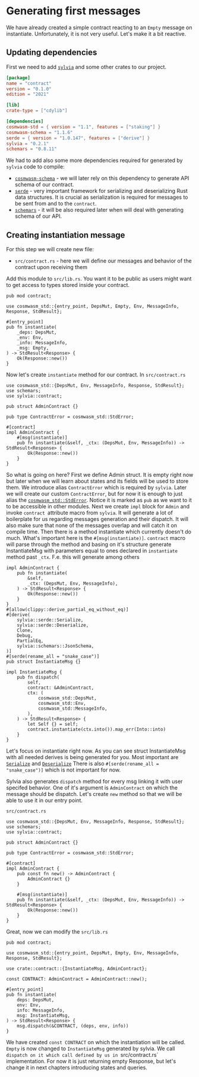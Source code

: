 # Generating first messages

We have already created a simple contract reacting to an `Empty` message on instantiate. Unfortunately, it
is not very useful. Let's make it a bit reactive.

## Updating dependencies

First we need to add [`sylvia`](https://crates.io/crates/sylvia) and some other crates to our project.

```toml
[package]
name = "contract"
version = "0.1.0"
edition = "2021"

[lib]
crate-type = ["cdylib"]

[dependencies]
cosmwasm-std = { version = "1.1", features = ["staking"] }
cosmwasm-schema = "1.1.6"
serde = { version = "1.0.147", features = ["derive"] }
sylvia = "0.2.1"
schemars = "0.8.11"
```

We had to add also some more dependencies required for generated by `sylvia` code to compile:

- [`cosmwasm-schema`](https://docs.rs/cosmwasm-schema/latest/cosmwasm_schema/) - we will later rely
  on this dependency to generate API schema of our contract.
- [`serde`](https://docs.rs/serde/latest/serde/) - very important framework for serializing and
  deserializing Rust data structures. It is crucial as serialization is required for messages to be
  sent from and to the `contract`.
- [`schemars`](https://docs.rs/schemars/latest/schemars/) - it will be also required later when
  will deal with generating schema of our API.

## Creating instantiation message

For this step we will create new file:

- `src/contract.rs` - here we will define our messages and behavior of the contract upon receiving them

Add this module to `src/lib.rs`. You want it to be public as users might want to get access to
types stored inside your contract.

```rust,noplayground
pub mod contract;

use cosmwasm_std::{entry_point, DepsMut, Empty, Env, MessageInfo, Response, StdResult};

#[entry_point]
pub fn instantiate(
    _deps: DepsMut,
    _env: Env,
    _info: MessageInfo,
    _msg: Empty,
) -> StdResult<Response> {
    Ok(Response::new())
}
```

Now let's create `instantiate` method for our contract. In `src/contract.rs`

```rust,noplayground
use cosmwasm_std::{DepsMut, Env, MessageInfo, Response, StdResult};
use schemars;
use sylvia::contract;

pub struct AdminContract {}

pub type ContractError = cosmwasm_std::StdError;

#[contract]
impl AdminContract {
    #[msg(instantiate)]
    pub fn instantiate(&self, _ctx: (DepsMut, Env, MessageInfo)) -> StdResult<Response> {
        Ok(Response::new())
    }
}
```

So what is going on here? First we define Admin struct. It is empty right now but later when we will
learn about states and its fields will be used to store them.
We introduce alias `ContractError` which is required by `sylvia`. Later we will create our custom
`ContractError`, but for now it is enough to just alias the
[`cosmwasm_std::StdError`](https://docs.rs/cosmwasm-std/latest/cosmwasm_std/enum.StdError.html).
Notice it is marked as `pub` as we want to it to be accessible in other modules.
Next we create `impl` block for `Admin` and invoke `contract `attribute macro from `sylvia`. It will
generate a lot of boilerplate for us regarding messages generation and their dispatch. It will also
make sure that none of the messages overlap and will catch it on compile time.
Then there is a method instantiate which currently doesn't do much.
What's important here is the `#[msg(instantiate)]`. `contract` macro will parse through the method
and basing on it's structure generate InstantiateMsg with parameters equal to ones declared in
`instantiate` method past `_ctx`. F.e. this will generate among others

```rust,noplayground
impl AdminContract {
    pub fn instantiate(
        &self,
        _ctx: (DepsMut, Env, MessageInfo),
    ) -> StdResult<Response> {
        Ok(Response::new())
    }
}
#[allow(clippy::derive_partial_eq_without_eq)]
#[derive(
    sylvia::serde::Serialize,
    sylvia::serde::Deserialize,
    Clone,
    Debug,
    PartialEq,
    sylvia::schemars::JsonSchema,
)]
#[serde(rename_all = "snake_case")]
pub struct InstantiateMsg {}

impl InstantiateMsg {
    pub fn dispatch(
        self,
        contract: &AdminContract,
        ctx: (
            cosmwasm_std::DepsMut,
            cosmwasm_std::Env,
            cosmwasm_std::MessageInfo,
        ),
    ) -> StdResult<Response> {
        let Self {} = self;
        contract.instantiate(ctx.into()).map_err(Into::into)
    }
}
```

Let's focus on instantiate right now. As you can see struct InstantiateMsg with all needed derives
is being generated for you. Most important are
[`Serialize`](https://docs.rs/serde/latest/serde/trait.Serialize.html)
and [`Deserialize`](https://docs.rs/serde/latest/serde/trait.Deserialize.html)
There is also `#[serde(rename_all = "snake_case")]` which is not important for now.

Sylvia also generates `dispatch` method for every msg linking it with user specifed behavior. One of
it's argument is `AdminContract` on which the message should be dispatch. Let's create `new` method
so that we will be able to use it in our entry point.

`src/contract.rs`

```rust,noplayground
use cosmwasm_std::{DepsMut, Env, MessageInfo, Response, StdResult};
use schemars;
use sylvia::contract;

pub struct AdminContract {}

pub type ContractError = cosmwasm_std::StdError;

#[contract]
impl AdminContract {
    pub const fn new() -> AdminContract {
        AdminContract {}
    }

    #[msg(instantiate)]
    pub fn instantiate(&self, _ctx: (DepsMut, Env, MessageInfo)) -> StdResult<Response> {
        Ok(Response::new())
    }
}
```

Great, now we can modify the `src/lib.rs`

```rust,noplayground
pub mod contract;

use cosmwasm_std::{entry_point, DepsMut, Empty, Env, MessageInfo, Response, StdResult};

use crate::contract::{InstantiateMsg, AdminContract};

const CONTRACT: AdminContract = AdminContract::new();

#[entry_point]
pub fn instantiate(
    deps: DepsMut,
    env: Env,
    info: MessageInfo,
    msg: InstantiateMsg,
) -> StdResult<Response> {
    msg.dispatch(&CONTRACT, (deps, env, info))
}
```

We have created `const CONTRACT` on which the instantiation will be called.
`Empty` is now changed to `InstantiateMsg` generated by sylvia. We call `dispatch on it which call defined by us in `src/contract.rs\` implementation.
For now it is just returning empty Response, but let's change it in next chapters introducing states
and queries.
